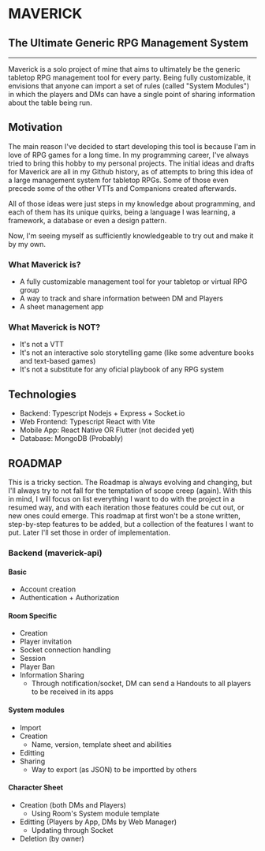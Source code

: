 # MAVERICK
## The Ultimate Generic RPG Management System
---

Maverick is a solo project of mine that aims to ultimately be the generic tabletop RPG management tool for every party.
Being fully customizable, it envisions that anyone can import a set of rules (called "System Modules") in which the players and DMs can have a single point of sharing information about the table being run.

## Motivation
The main reason I've decided to start developing this tool is because I'am in love of RPG games for a long time. In my programming career, I've always tried to bring this hobby to my personal projects.
The initial ideas and drafts for Maverick are all in my Github history, as of attempts to bring this idea of a large management system for tabletop RPGs. Some of those even precede some of the other VTTs and Companions created afterwards.

All of those ideas were just steps in my knowledge about programming, and each of them has its unique quirks, being a language I was learning, a framework, a database or even a design pattern.

Now, I'm seeing myself as sufficiently knowledgeable to try out and make it by my own. 

### What Maverick is?
- A fully customizable management tool for your tabletop or virtual RPG group
- A way to track and share information between DM and Players
- A sheet management app

### What Maverick is NOT?
- It's not a VTT
- It's not an interactive solo storytelling game (like some adventure books and text-based games)
- It's not a substitute for any oficial playbook of any RPG system

## Technologies
- Backend: Typescript Nodejs + Express + Socket.io
- Web Frontend: Typescript React with Vite
- Mobile App: React Native OR Flutter (not decided yet)
- Database: MongoDB (Probably)

## ROADMAP

This is a tricky section. The Roadmap is always evolving and changing, but I'll always try to not fall for the temptation of scope creep (again).
With this in mind, I will focus on list everything I want to do with the project in a resumed way, and with each iteration those features could be cut out, or new ones could emerge.
This roadmap at first won't be a stone written, step-by-step features to be added, but a collection of the features I want to put. Later I'll set those in order of implementation.

### Backend (maverick-api)

#### Basic
- Account creation
- Authentication + Authorization

#### Room Specific
- Creation
- Player invitation
- Socket connection handling
- Session 
- Player Ban
- Information Sharing
  - Through notification/socket, DM can send a Handouts to all players to be received in its apps

#### System modules
- Import
- Creation
  - Name, version, template sheet and abilities
- Editting
- Sharing
  - Way to export (as JSON) to be importted by others

#### Character Sheet
- Creation (both DMs and Players)
  - Using Room's System module template
- Editting (Players by App, DMs by Web Manager)
  - Updating through Socket
- Deletion (by owner)


